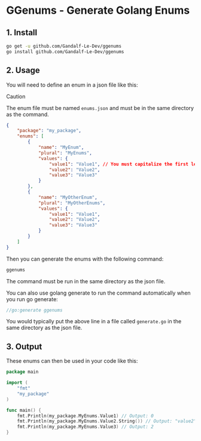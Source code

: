 # GGenums - Generate Golang Enums

## 1. Install

```bash
go get -u github.com/Gandalf-Le-Dev/ggenums
go install github.com/Gandalf-Le-Dev/ggenums
```

## 2. Usage

You will need to define an enum in a json file like this:

> [!CAUTION]
> The enum file must be named `enums.json` and must be in the same directory as the command.

```json
{
    "package": "my_package",
    "enums": [
        {
            "name": "MyEnum",
            "plural": "MyEnums",
            "values": {
                "value1": "Value1", // You must capitalize the first letter of the value in order to export it, otherwise it will be private
                "value2": "Value2",
                "value3": "Value3"
            }
        },
        {
            "name": "MyOtherEnum",
            "plural": "MyOtherEnums",
            "values": {
                "value1": "Value1",
                "value2": "Value2",
                "value3": "Value3"
            }
        }
    ]
}
```

Then you can generate the enums with the following command:

```bash
ggenums
```

The command must be run in the same directory as the json file.

You can also use golang generate to run the command automatically when you run go generate:

```go
//go:generate ggenums
```

You would typically put the above line in a file called `generate.go` in the same directory as the json file.

## 3. Output

These enums can then be used in your code like this:

```go
package main

import (
    "fmt"
    "my_package"
)

func main() {
    fmt.Println(my_package.MyEnums.Value1) // Output: 0
    fmt.Println(my_package.MyEnums.Value2.String()) // Output: "value2"
    fmt.Println(my_package.MyEnums.Value3) // Output: 2
}
```
